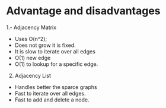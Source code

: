 # Advantage and disadvantages

1.- Adjacency Matrix

- Uses O(n^2);
- Does not grow it is fixed.
- It is slow to iterate over all edges
- O(1) new edge
- O(1) to lookup for a specific edge.

2. Adjacency List

- Handles better the sparce graphs
- Fast to iterate over all edges.
- Fast to add and delete a node.

